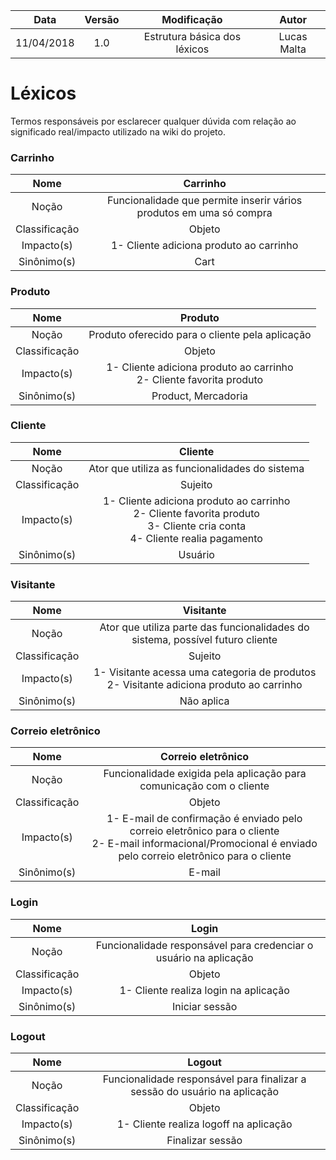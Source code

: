 |    Data    | Versão |                                         Modificação                                        |                Autor                |
|:----------:|:------:|:----------------------------------------------------------------------------------------:|:-----------------------------------:|
| 11/04/2018 | 1.0 | Estrutura básica dos léxicos | Lucas Malta |

# Léxicos
Termos responsáveis por esclarecer qualquer dúvida com relação ao significado real/impacto utilizado na wiki do projeto.

### Carrinho
| Nome          | Carrinho   |
|:-------------:|:----------:|
|  Noção        |Funcionalidade que permite inserir vários produtos em uma só compra|
| Classificação |   Objeto   |
| Impacto(s)    | 1- Cliente adiciona produto ao carrinho| 
| Sinônimo(s)   |Cart|

### Produto
| Nome          | Produto   |
|:-------------:|:----------:|
|  Noção        | Produto oferecido para o cliente pela aplicação |
| Classificação |   Objeto   |
| Impacto(s)    | 1- Cliente adiciona produto ao carrinho<br/>2- Cliente favorita produto| 
| Sinônimo(s)   | Product, Mercadoria |


### Cliente
| Nome          | Cliente   |
|:-------------:|:----------:|
|  Noção        | Ator que utiliza as funcionalidades do sistema |
| Classificação |   Sujeito   |
| Impacto(s)    | 1- Cliente adiciona produto ao carrinho<br/>2- Cliente favorita produto<br/>3- Cliente cria conta<br/>4- Cliente realia pagamento| 
| Sinônimo(s)   | Usuário |

### Visitante
| Nome          | Visitante   |
|:-------------:|:----------:|
|  Noção        | Ator que utiliza parte das funcionalidades do sistema, possível futuro cliente |
| Classificação |   Sujeito   |
| Impacto(s)    | 1- Visitante acessa uma categoria de produtos<br/>2- Visitante adiciona produto ao carrinho | 
| Sinônimo(s)   | Não aplica |

### Correio eletrônico
| Nome          | Correio eletrônico   |
|:-------------:|:----------:|
|  Noção        | Funcionalidade exigida pela aplicação para comunicação com o cliente |
| Classificação |   Objeto   |
| Impacto(s)    | 1- E-mail de confirmação é enviado pelo correio eletrônico para o cliente<br/>2- E-mail informacional/Promocional é enviado pelo correio eletrônico para o cliente| 
| Sinônimo(s)   | E-mail |

### Login
| Nome          | Login   |
|:-------------:|:----------:|
|  Noção        | Funcionalidade responsável para credenciar o usuário na aplicação |
| Classificação |   Objeto   |
| Impacto(s)    | 1- Cliente realiza login na aplicação<br/>| 
| Sinônimo(s)   | Iniciar sessão |

### Logout
| Nome          | Logout   |
|:-------------:|:----------:|
|  Noção        | Funcionalidade responsável para finalizar a sessão do usuário na aplicação |
| Classificação |   Objeto   |
| Impacto(s)    | 1- Cliente realiza logoff na aplicação<br/>| 
| Sinônimo(s)   | Finalizar sessão |